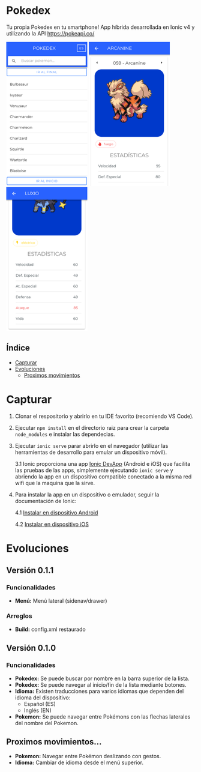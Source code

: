# Pokedex

Tu propia Pokedex en tu smartphone!
App híbrida desarrollada en Ionic v4 y utilizando la API https://pokeapi.co/ 

![ Imagen de la lista ](https://github.com/Aingeru72/ionic-pokedex/blob/master/imagenes/pokedex.png)
![ Detalle del Pokémon ](https://github.com/Aingeru72/ionic-pokedex/blob/master/imagenes/pokemon-detalle.png)
![ Estadísticas del Pokémon ](https://github.com/Aingeru72/ionic-pokedex/blob/master/imagenes/pokemon-stats.png)

## Índice

- [Capturar](#capturar)
- [Evoluciones](#evoluciones)
  - [Proximos movimientos](#proximos-movimientos)

# Capturar

1. Clonar el respositorio y abrirlo en tu IDE favorito (recomiendo VS Code).
2. Ejecutar `npm install` en el directorio raiz para crear la carpeta `node_modules` e instalar las dependecias.
3. Ejecutar `ionic serve` parar abrirlo en el navegador (utilizar las herramientas de desarrollo para emular un dispositivo móvil).

   3.1 Ionic proporciona una app [Ionic DevApp](https://ionicframework.com/docs/appflow/devapp "Ionic DevApp") (Android e iOS) que facilita las pruebas de las apps, simplemente ejecutando `ionic serve` y abriendo la app en un dispositivo compatible conectado a la misma red wifi que la maquina que la sirve.  
4. Para instalar la app en un dispositivo o emulador, seguir la documentación de Ionic:

   4.1 [Instalar en dispositivo Android](https://ionicframework.com/docs/building/android)

   4.2 [Instalar en dispositivo iOS](https://ionicframework.com/docs/building/ios)  
   
# Evoluciones

## Versión 0.1.1

### Funcionalidades

* **Menú:** Menú lateral (sidenav/drawer)

### Arreglos

* **Build:** config.xml restaurado

## Versión 0.1.0

### Funcionalidades

* **Pokedex:** Se puede buscar por nombre en la barra superior de la lista.
* **Pokedex:** Se puede navegar al inicio/fin de la lista mediante botones.
* **Idioma:** Existen traducciones para varios idiomas que dependen del idioma del dispositivo: 
    * Español (ES)
    * Inglés (EN)
* **Pokemon:** Se puede navegar entre Pokémons con las flechas laterales del nombre del Pokemon.

## Proximos movimientos...

* **Pokemon:** Navegar entre Pokémon deslizando con gestos.
* **Idioma:** Cambiar de idioma desde el menú superior.
